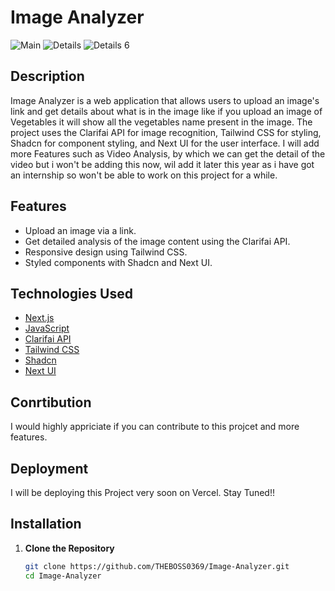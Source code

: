 # Image Analyzer
![Main](https://github.com/user-attachments/assets/5f5fe0d6-812e-4680-8866-e49ac003f9df)
![Details](https://github.com/user-attachments/assets/bfdd596d-5c07-4cf7-a774-9b643402bd73)
![Details 6](https://github.com/user-attachments/assets/06cd2429-8737-4586-a43b-b6c9d12183d9)

## Description

Image Analyzer is a web application that allows users to upload an image's link and get details about what is in the image like if you upload an image of Vegetables it will show all the vegetables name present in the image. The project uses the Clarifai API for image recognition, Tailwind CSS for styling, Shadcn for component styling, and Next UI for the user interface. I will add more Features such as Video Analysis, by which we can get the detail of the video but i won't be adding this now, wil add it later this year as i have got an internship so won't be able to work on this project for a while. 

## Features

- Upload an image via a link.
- Get detailed analysis of the image content using the Clarifai API.
- Responsive design using Tailwind CSS.
- Styled components with Shadcn and Next UI.

## Technologies Used

- [Next.js](https://nextjs.org/)
- [JavaScript](https://developer.mozilla.org/en-US/docs/Web/JavaScript)
- [Clarifai API](https://www.clarifai.com/)
- [Tailwind CSS](https://tailwindcss.com/)
- [Shadcn](https://shadcn.dev/)
- [Next UI](https://nextui.org/)

## Conrtibution

I would highly appriciate if you can contribute to this projcet and more features.

## Deployment

I will be deploying this Project very soon on Vercel. Stay Tuned!!

## Installation

1. **Clone the Repository**

   ```bash
   git clone https://github.com/THEBOSS0369/Image-Analyzer.git
   cd Image-Analyzer
